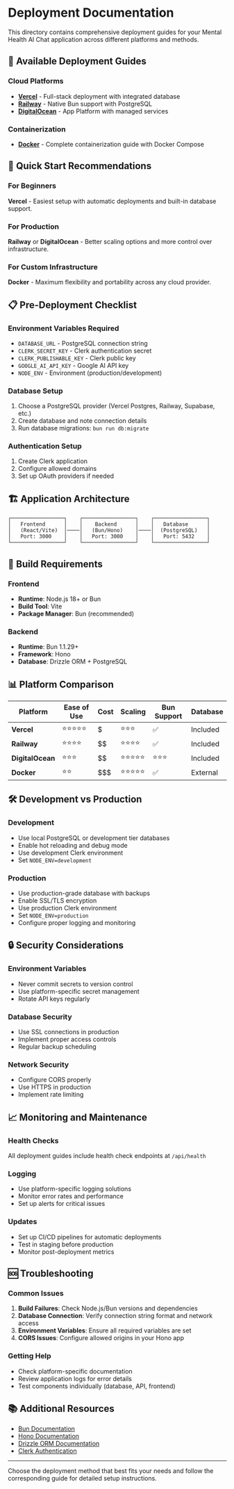 # Deployment Documentation

This directory contains comprehensive deployment guides for your Mental Health AI Chat application across different platforms and methods.

## 📁 Available Deployment Guides

### Cloud Platforms
- **[Vercel](./vercel.md)** - Full-stack deployment with integrated database
- **[Railway](./railway.md)** - Native Bun support with PostgreSQL
- **[DigitalOcean](./digitalocean.md)** - App Platform with managed services

### Containerization
- **[Docker](./docker.md)** - Complete containerization guide with Docker Compose

## 🚀 Quick Start Recommendations

### For Beginners
**Vercel** - Easiest setup with automatic deployments and built-in database support.

### For Production
**Railway** or **DigitalOcean** - Better scaling options and more control over infrastructure.

### For Custom Infrastructure
**Docker** - Maximum flexibility and portability across any cloud provider.

## 📋 Pre-Deployment Checklist

### Environment Variables Required
- `DATABASE_URL` - PostgreSQL connection string
- `CLERK_SECRET_KEY` - Clerk authentication secret
- `CLERK_PUBLISHABLE_KEY` - Clerk public key  
- `GOOGLE_AI_API_KEY` - Google AI API key
- `NODE_ENV` - Environment (production/development)

### Database Setup
1. Choose a PostgreSQL provider (Vercel Postgres, Railway, Supabase, etc.)
2. Create database and note connection details
3. Run database migrations: `bun run db:migrate`

### Authentication Setup
1. Create Clerk application
2. Configure allowed domains
3. Set up OAuth providers if needed

## 🏗️ Application Architecture

```
┌─────────────────┐    ┌─────────────────┐    ┌─────────────────┐
│   Frontend      │    │    Backend      │    │   Database      │
│   (React/Vite)  │────│   (Bun/Hono)    │────│  (PostgreSQL)   │
│   Port: 3000    │    │   Port: 3000    │    │   Port: 5432    │
└─────────────────┘    └─────────────────┘    └─────────────────┘
```

## 🔧 Build Requirements

### Frontend
- **Runtime**: Node.js 18+ or Bun
- **Build Tool**: Vite
- **Package Manager**: Bun (recommended)

### Backend  
- **Runtime**: Bun 1.1.29+
- **Framework**: Hono
- **Database**: Drizzle ORM + PostgreSQL

## 📊 Platform Comparison

| Platform | Ease of Use | Cost | Scaling | Bun Support | Database |
|----------|-------------|------|---------|-------------|----------|
| **Vercel** | ⭐⭐⭐⭐⭐ | $ | ⭐⭐⭐ | ✅ | Included |
| **Railway** | ⭐⭐⭐⭐ | $$ | ⭐⭐⭐⭐ | ✅ | Included |
| **DigitalOcean** | ⭐⭐⭐ | $$ | ⭐⭐⭐⭐⭐ | ⭐⭐⭐ | Included |
| **Docker** | ⭐⭐ | $$$ | ⭐⭐⭐⭐⭐ | ✅ | External |

## 🛠️ Development vs Production

### Development
- Use local PostgreSQL or development tier databases
- Enable hot reloading and debug mode
- Use development Clerk environment
- Set `NODE_ENV=development`

### Production
- Use production-grade database with backups
- Enable SSL/TLS encryption
- Use production Clerk environment  
- Set `NODE_ENV=production`
- Configure proper logging and monitoring

## 🔒 Security Considerations

### Environment Variables
- Never commit secrets to version control
- Use platform-specific secret management
- Rotate API keys regularly

### Database Security
- Use SSL connections in production
- Implement proper access controls
- Regular backup scheduling

### Network Security
- Configure CORS properly
- Use HTTPS in production
- Implement rate limiting

## 📈 Monitoring and Maintenance

### Health Checks
All deployment guides include health check endpoints at `/api/health`

### Logging
- Use platform-specific logging solutions
- Monitor error rates and performance
- Set up alerts for critical issues

### Updates
- Set up CI/CD pipelines for automatic deployments
- Test in staging before production
- Monitor post-deployment metrics

## 🆘 Troubleshooting

### Common Issues
1. **Build Failures**: Check Node.js/Bun versions and dependencies
2. **Database Connection**: Verify connection string format and network access
3. **Environment Variables**: Ensure all required variables are set
4. **CORS Issues**: Configure allowed origins in your Hono app

### Getting Help
- Check platform-specific documentation
- Review application logs for error details
- Test components individually (database, API, frontend)

## 📚 Additional Resources

- [Bun Documentation](https://bun.sh/docs)
- [Hono Documentation](https://hono.dev)
- [Drizzle ORM Documentation](https://orm.drizzle.team)
- [Clerk Authentication](https://clerk.com/docs)

---

Choose the deployment method that best fits your needs and follow the corresponding guide for detailed setup instructions.